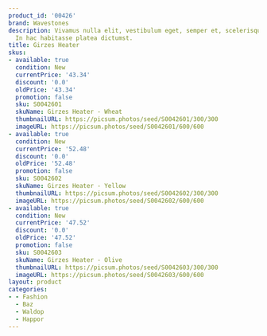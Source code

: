 ```yaml
---
product_id: '00426'
brand: Wavestones
description: Vivamus nulla elit, vestibulum eget, semper et, scelerisque eget, lacus.
  In hac habitasse platea dictumst.
title: Girzes Heater
skus:
- available: true
  condition: New
  currentPrice: '43.34'
  discount: '0.0'
  oldPrice: '43.34'
  promotion: false
  sku: S0042601
  skuName: Girzes Heater - Wheat
  thumbnailURL: https://picsum.photos/seed/S0042601/300/300
  imageURL: https://picsum.photos/seed/S0042601/600/600
- available: true
  condition: New
  currentPrice: '52.48'
  discount: '0.0'
  oldPrice: '52.48'
  promotion: false
  sku: S0042602
  skuName: Girzes Heater - Yellow
  thumbnailURL: https://picsum.photos/seed/S0042602/300/300
  imageURL: https://picsum.photos/seed/S0042602/600/600
- available: true
  condition: New
  currentPrice: '47.52'
  discount: '0.0'
  oldPrice: '47.52'
  promotion: false
  sku: S0042603
  skuName: Girzes Heater - Olive
  thumbnailURL: https://picsum.photos/seed/S0042603/300/300
  imageURL: https://picsum.photos/seed/S0042603/600/600
layout: product
categories:
- - Fashion
  - Baz
  - Waldop
  - Happor
---
```

